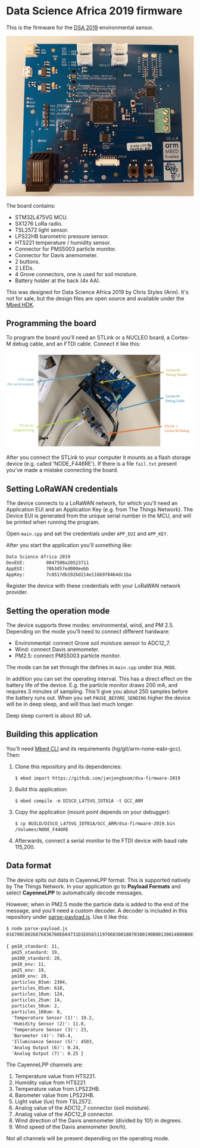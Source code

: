 # Data Science Africa 2019 firmware

This is the firmware for the [DSA 2019](https://www.datascienceafrica.org/dsa2019addis/) environmental sensor.

![DSA 2019 environmental sensor](img/board.jpg)

The board contains:

* STM32L475VG MCU.
* SX1276 LoRa radio.
* TSL2572 light sensor.
* LPS22HB barometric pressure sensor.
* HTS221 temperature / humidity sensor.
* Connector for PMS5003 particle monitor.
* Connector for Davis anemometer.
* 2 buttons.
* 2 LEDs.
* 4 Grove connectors, one is used for soil moisture.
* Battery holder at the back (4x AA).

This was designed for Data Science Africa 2019 by Chris Styles (Arm). It's not for sale, but the design files are open source and available under the [Mbed HDK](https://github.com/ARMmbed/mbed-HDK-Eagle-Projects).

## Programming the board

To program the board you'll need an STLink or a NUCLEO board, a Cortex-M debug cable, and an FTDI cable. Connect it like this:

![DSA 2019 environmental sensor](img/debug.jpg)

After you connect the STLink to your computer it mounts as a flash storage device (e.g. called 'NODE_F446RE'). If there is a file `fail.txt` present you've made a mistake connecting the board.

## Setting LoRaWAN credentials

The device connects to a LoRaWAN network, for which you'll need an Application EUI and an Application Key (e.g. from The Things Network). The Device EUI is generated from the unique serial number in the MCU, and will be printed when running the program.

Open `main.cpp` and set the credentials under `APP_EUI` and `APP_KEY`.

After you start the application you'll something like:

```
Data Science Africa 2019
DevEUI:        0047500a20523711
AppEUI:        70b3d57ed000eebb
AppKey:        7c8517db192bd214e116b978464dc1ba
```

Register the device with these credentials with your LoRaWAN network provider.

## Setting the operation mode

The device supports three modes: environmental, wind, and PM 2.5. Depending on the mode you'll need to connect different hardware:

* Environmental: connect Grove soil moisture sensor to ADC12_7.
* Wind: connect Davis anemometer.
* PM2.5: connect PMS5003 particle monitor.

The mode can be set through the defines in `main.cpp` under `DSA_MODE`.

In addition you can set the operating interval. This has a direct effect on the battery life of the device. E.g. the particle monitor draws 200 mA, and requires 3 minutes of sampling. This'll give you about 250 samples before the battery runs out. When you set `PAUSE_BEFORE_SENDING` higher the device will be in deep sleep, and will thus last much longer.

Deep sleep current is about 80 uA.

## Building this application

You'll need [Mbed CLI](https://github.com/ARMmbed/mbed-cli) and its requirements (hg/git/arm-none-eabi-gcc). Then:

1. Clone this repository and its dependencies:

    ```
    $ mbed import https://github.com/janjongboom/dsa-firmware-2019
    ```

1. Build this application:

    ```
    $ mbed compile -m DISCO_L475VG_IOT01A -t GCC_ARM
    ```

1. Copy the application (mount point depends on your debugger):

    ```
    $ cp BUILD/DISCO_L475VG_IOT01A/GCC_ARM/dsa-firmware-2019.bin /Volumes/NODE_F446RE
    ```

1. Afterwards, connect a serial monitor to the FTDI device with baud rate 115,200.

## Data format

The device spits out data in CayenneLPP format. This is supported natively by The Things Network. In your application go to **Payload Formats** and select **CayenneLPP** to automatically decode messages.

However, when in PM2.5 mode the particle data is added to the end of the message, and you'll need a custom decoder. A decoder is included in this repository under [parse-payload.js](parse-payload.js). Use it like this:

```
$ node parse-payload.js 016700C0026876036700E604731D1E0565119706030018070300190B00130014000B0013001400000962027C000E0002000000

{ pm10_standard: 11,
  pm25_standard: 19,
  pm100_standard: 20,
  pm10_env: 11,
  pm25_env: 19,
  pm100_env: 20,
  particles_03um: 2304,
  particles_05um: 610,
  particles_10um: 124,
  particles_25um: 14,
  particles_50um: 2,
  particles_100um: 0,
  'Temperature Sensor (1)': 19.2,
  'Humidity Sensor (2)': 11.8,
  'Temperature Sensor (3)': 23,
  'Barometer (4)': 745.4,
  'Illuminance Sensor (5)': 4503,
  'Analog Output (6)': 0.24,
  'Analog Output (7)': 0.25 }
```

The CayenneLPP channels are:

1. Temperature value from HTS221.
2. Humidity value from HTS221.
3. Temperature value from LPS22HB.
4. Barometer value from LPS22HB.
5. Light value (lux) from TSL2572.
6. Analog value of the ADC12_7 connector (soil moisture).
7. Analog value of the ADC12_8 connector.
8. Wind direction of the Davis anemometer (divided by 10!) in degrees.
9. Wind speed of the Davis anemometer (km/h).

Not all channels will be present depending on the operating mode.
